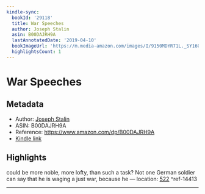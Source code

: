 ```yaml
---
kindle-sync:
  bookId: '29118'
  title: War Speeches
  author: Joseph Stalin
  asin: B00DAJRH9A
  lastAnnotatedDate: '2019-04-10'
  bookImageUrl: 'https://m.media-amazon.com/images/I/9150MDYR71L._SY160.jpg'
  highlightsCount: 1
---
```

# War Speeches
## Metadata
* Author: [Joseph Stalin](https://www.amazon.comundefined)
* ASIN: B00DAJRH9A
* Reference: https://www.amazon.com/dp/B00DAJRH9A
* [Kindle link](kindle://book?action=open&asin=B00DAJRH9A)

## Highlights
could be more noble, more lofty, than such a task? Not one German soldier can say that he is waging a just war, because he — location: [522](kindle://book?action=open&asin=B00DAJRH9A&location=522) ^ref-14413

---
